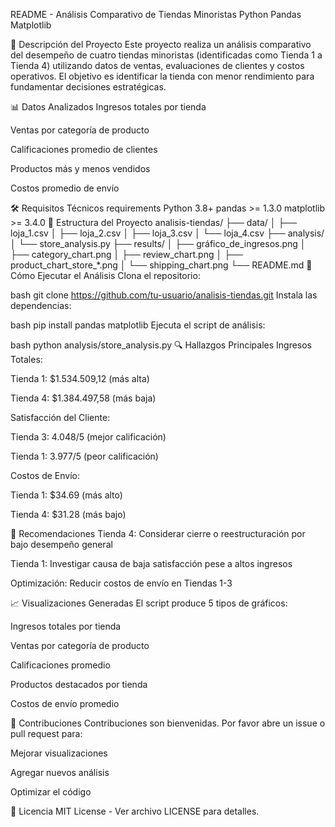 README - Análisis Comparativo de Tiendas Minoristas
Python
Pandas
Matplotlib

📌 Descripción del Proyecto
Este proyecto realiza un análisis comparativo del desempeño de cuatro tiendas minoristas (identificadas como Tienda 1 a Tienda 4) utilizando datos de ventas, evaluaciones de clientes y costos operativos. El objetivo es identificar la tienda con menor rendimiento para fundamentar decisiones estratégicas.

📊 Datos Analizados
Ingresos totales por tienda

Ventas por categoría de producto

Calificaciones promedio de clientes

Productos más y menos vendidos

Costos promedio de envío

🛠️ Requisitos Técnicos
requirements
Python 3.8+
pandas >= 1.3.0
matplotlib >= 3.4.0
📂 Estructura del Proyecto
analisis-tiendas/
├── data/
│   ├── loja_1.csv
│   ├── loja_2.csv
│   ├── loja_3.csv
│   └── loja_4.csv
├── analysis/
│   └── store_analysis.py
├── results/
│   ├── gráfico_de_ingresos.png
│   ├── category_chart.png
│   ├── review_chart.png
│   ├── product_chart_store_*.png
│   └── shipping_chart.png
└── README.md
🚀 Cómo Ejecutar el Análisis
Clona el repositorio:

bash
git clone https://github.com/tu-usuario/analisis-tiendas.git
Instala las dependencias:

bash
pip install pandas matplotlib
Ejecuta el script de análisis:

bash
python analysis/store_analysis.py
🔍 Hallazgos Principales
Ingresos Totales:

Tienda 1: $1.534.509,12 (más alta)

Tienda 4: $1.384.497,58 (más baja)

Satisfacción del Cliente:

Tienda 3: 4.048/5 (mejor calificación)

Tienda 1: 3.977/5 (peor calificación)

Costos de Envío:

Tienda 1: $34.69 (más alto)

Tienda 4: $31.28 (más bajo)

📝 Recomendaciones
Tienda 4: Considerar cierre o reestructuración por bajo desempeño general

Tienda 1: Investigar causa de baja satisfacción pese a altos ingresos

Optimización: Reducir costos de envío en Tiendas 1-3

📈 Visualizaciones Generadas
El script produce 5 tipos de gráficos:

Ingresos totales por tienda

Ventas por categoría de producto

Calificaciones promedio

Productos destacados por tienda

Costos de envío promedio

🤝 Contribuciones
Contribuciones son bienvenidas. Por favor abre un issue o pull request para:

Mejorar visualizaciones

Agregar nuevos análisis

Optimizar el código

📜 Licencia
MIT License - Ver archivo LICENSE para detalles.
